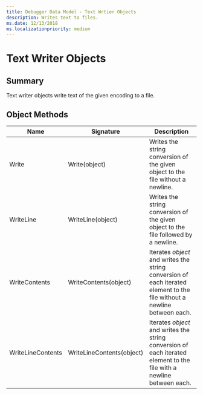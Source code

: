 ```yaml
---
title: Debugger Data Model - Text Wrtier Objects
description: Writes text to files.
ms.date: 12/13/2018
ms.localizationpriority: medium
---
```

# Text Writer Objects 
## Summary
Text writer objects write text of the given encoding to a file.

## Object Methods
|Name|Signature|Description|
|--- |--- |--- |
|Write|Write(object)|Writes the string conversion of the given object to the file without a newline.|
|WriteLine|WriteLine(object)|Writes the string conversion of the given object to the file followed by a newline.|
|WriteContents|WriteContents(object)|Iterates *object* and writes the string conversion of each iterated element to the file without a newline between each.|
|WriteLineContents|WriteLineContents(object)|Iterates *object* and writes the string conversion of each iterated element to the file with a newline between each.|